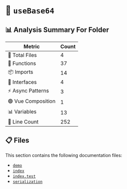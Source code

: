 # 📁 `useBase64`

## 📊 Analysis Summary For Folder

| Metric | Count |
|--------|-------|
| 📁 Total Files | 4 |
| 🔧 Functions | 37 |
| 📦 Imports | 14 |
| 📐 Interfaces | 4 |
| ⚡ Async Patterns | 3 |
| 🟢 Vue Composition | 1 |
| 📊 Variables | 13 |
| 🔢 Line Count | 252 |


## 📋 Files

This section contains the following documentation files:

- [`demo`](./demo.md)
- [`index`](./index.md)
- [`index.test`](./index.test.md)
- [`serialization`](./serialization.md)